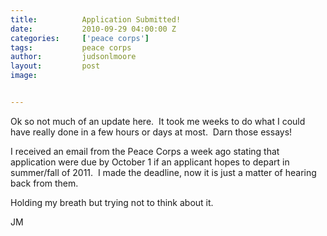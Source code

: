 ```yaml
---
title:			Application Submitted!
date:			2010-09-29 04:00:00 Z
categories:		['peace corps']
tags:			peace corps
author:			judsonlmoore
layout:			post
image:			


---
```


Ok so not much of an update here.  It took me weeks to do what I could have really done in a few hours or days at most.  Darn those essays!

I received an email from the Peace Corps a week ago stating that application were due by October 1 if an applicant hopes to depart in summer/fall of 2011.  I made the deadline, now it is just a matter of hearing back from them.

Holding my breath but trying not to think about it.

JM
